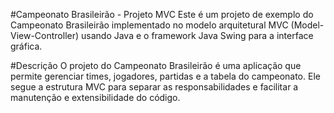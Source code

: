 #Campeonato Brasileirão - Projeto MVC
Este é um projeto de exemplo do Campeonato Brasileirão implementado no modelo arquitetural MVC (Model-View-Controller) usando Java e o framework Java Swing para a interface gráfica.

#Descrição
O projeto do Campeonato Brasileirão é uma aplicação que permite gerenciar times, jogadores, partidas e a tabela do campeonato. Ele segue a estrutura MVC para separar as responsabilidades e facilitar a manutenção e extensibilidade do código.

